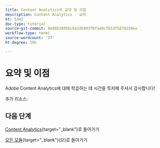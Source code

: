 ```yaml
---
title: Content Analytics의 요약 및 이점
description: Content Analytics - 요약
kt: 5342
doc-type: tutorial
source-git-commit: 8ed0b38056c6e2db4937bfaa9cfb53f5878250ee
workflow-type: tm+mt
source-wordcount: '37'
ht-degree: 10%

---
```


# 요약 및 이점

Adobe Content Analytics에 대해 학습하는 데 시간을 투자해 주셔서 감사합니다!

추가 리소스:


## 다음 단계

[Content Analytics](./contentanalytics.md){target="_blank"}로 돌아가기

[모든 모듈](./../../../../overview.md){target="_blank"}(으)로 돌아가기